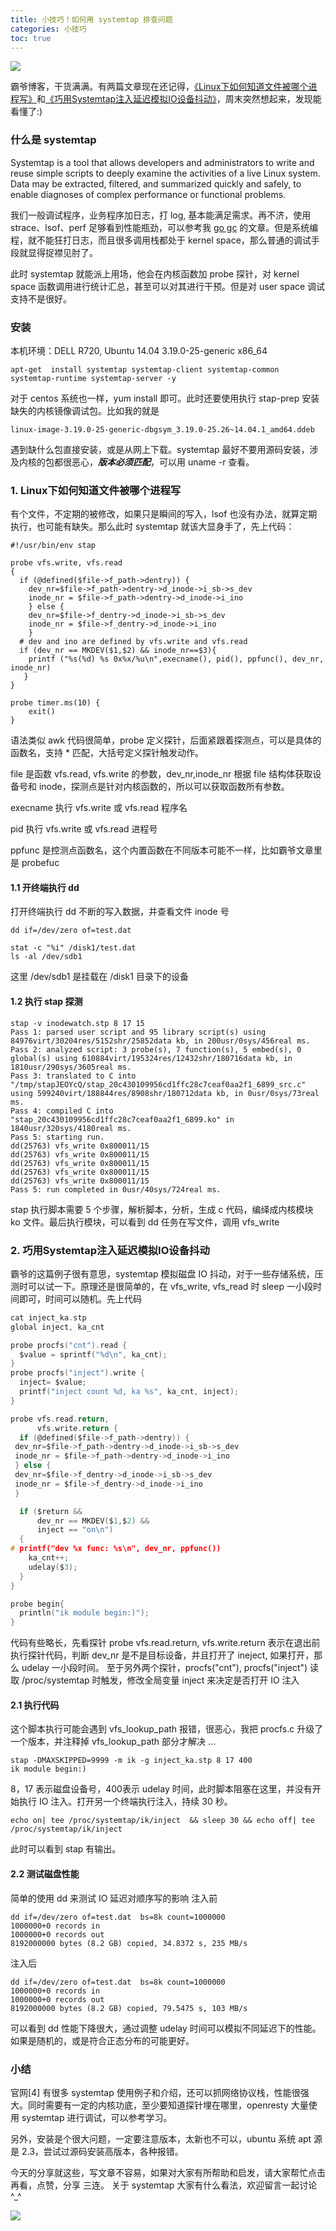 ```yaml
---
title: 小技巧！如何用 systemtap 排查问题
categories: 小技巧
toc: true
---
```


![](/images/systemtap.png)

霸爷博客，干货满满。有两篇文章现在还记得，[《Linux下如何知道文件被哪个进程写》](http://blog.yufeng.info/archives/2581#more-2581, "Linux下如何知道文件被哪个进程写")和[《巧用Systemtap注入延迟模拟IO设备抖动》](http://blog.yufeng.info/archives/2935, "巧用Systemtap注入延迟模拟IO设备抖动")，周末突然想起来，发现能看懂了:)

### 什么是 systemtap
Systemtap is a tool that allows developers and administrators to write and reuse simple scripts to deeply examine the activities of a live Linux system. Data may be extracted, filtered, and summarized quickly and safely, to enable diagnoses of complex performance or functional problems.

我们一般调试程序，业务程序加日志，打 log, 基本能满足需求。再不济，使用 strace、lsof、perf 足够看到性能瓶劲，可以参考我 [go gc](https://www.jianshu.com/p/0791c35d3609, "go gc") 的文章。但是系统编程，就不能狂打日志，而且很多调用栈都处于 kernel space，那么普通的调试手段就显得捉襟见肘了。

此时 systemtap 就能派上用场，他会在内核函数加 probe 探针，对 kernel space 函数调用进行统计汇总，甚至可以对其进行干预。但是对 user space 调试支持不是很好。
### 安装
本机环境：DELL R720, Ubuntu 14.04 3.19.0-25-generic x86_64 
```
apt-get  install systemtap systemtap-client systemtap-common systemtap-runtime systemtap-server -y
```
对于 centos 系统也一样，yum install 即可。此时还要使用执行 stap-prep 安装缺失的内核镜像调试包。比如我的就是 
```
linux-image-3.19.0-25-generic-dbgsym_3.19.0-25.26~14.04.1_amd64.ddeb
```
遇到缺什么包直接安装，或是从网上下载。systemtap 最好不要用源码安装，涉及内核的包都很恶心，***版本必须匹配***，可以用 uname -r 查看。

### 1. Linux下如何知道文件被哪个进程写
有个文件，不定期的被修改，如果只是瞬间的写入，lsof 也没有办法，就算定期执行，也可能有缺失。那么此时 systemtap 就该大显身手了，先上代码：
```
#!/usr/bin/env stap

probe vfs.write, vfs.read
{
  if (@defined($file->f_path->dentry)) {
	dev_nr=$file->f_path->dentry->d_inode->i_sb->s_dev
	inode_nr = $file->f_path->dentry->d_inode->i_ino
	} else {
	dev_nr=$file->f_dentry->d_inode->i_sb->s_dev
	inode_nr = $file->f_dentry->d_inode->i_ino
	}
  # dev and ino are defined by vfs.write and vfs.read
  if (dev_nr == MKDEV($1,$2) && inode_nr==$3){
    printf ("%s(%d) %s 0x%x/%u\n",execname(), pid(), ppfunc(), dev_nr, inode_nr)
   }
}

probe timer.ms(10) {
	exit()
}
```
语法类似 awk 代码很简单，probe 定义探针，后面紧跟着探测点，可以是具体的函数名，支持 * 匹配，大括号定义探针触发动作。

file 是函数 vfs.read, vfs.write 的参数，dev_nr,inode_nr 根据 file 结构体获取设备号和 inode，探测点是针对内核函数的，所以可以获取函数所有参数。

execname 执行 vfs.write 或 vfs.read 程序名

pid 执行 vfs.write 或 vfs.read 进程号

ppfunc 是控测点函数名，这个内置函数在不同版本可能不一样，比如霸爷文章里是 probefuc

#### 1.1 开终端执行 dd
打开终端执行 dd 不断的写入数据，并查看文件 inode 号
```
dd if=/dev/zero of=test.dat
```
```
stat -c "%i" /disk1/test.dat
ls -al /dev/sdb1
```
这里 /dev/sdb1 是挂载在 /disk1 目录下的设备

#### 1.2 执行 stap 探测
```
stap -v inodewatch.stp 8 17 15
Pass 1: parsed user script and 95 library script(s) using 84976virt/30204res/5152shr/25852data kb, in 200usr/0sys/456real ms.
Pass 2: analyzed script: 3 probe(s), 7 function(s), 5 embed(s), 0 global(s) using 610884virt/195324res/12432shr/180716data kb, in 1810usr/290sys/3605real ms.
Pass 3: translated to C into "/tmp/stapJEOYcQ/stap_20c430109956cd1ffc28c7ceaf0aa2f1_6899_src.c" using 599240virt/188844res/8908shr/180712data kb, in 0usr/0sys/73real ms.
Pass 4: compiled C into "stap_20c430109956cd1ffc28c7ceaf0aa2f1_6899.ko" in 1840usr/320sys/4180real ms.
Pass 5: starting run.
dd(25763) vfs_write 0x800011/15
dd(25763) vfs_write 0x800011/15
dd(25763) vfs_write 0x800011/15
dd(25763) vfs_write 0x800011/15
dd(25763) vfs_write 0x800011/15
Pass 5: run completed in 0usr/40sys/724real ms.
```
stap 执行脚本需要 5 个步骤，解析脚本，分析，生成 c 代码，编绎成内核模块 ko 文件。最后执行模块，可以看到 dd 任务在写文件，调用 vfs_write

### 2. 巧用Systemtap注入延迟模拟IO设备抖动

霸爷的这篇例子很有意思，systemtap 模拟磁盘 IO 抖动，对于一些存储系统，压测时可以试一下。原理还是很简单的，在 vfs_write, vfs_read 时 sleep 一小段时间即可，时间可以随机。先上代码
```c
cat inject_ka.stp
global inject, ka_cnt

probe procfs("cnt").read {
  $value = sprintf("%d\n", ka_cnt);
}
probe procfs("inject").write {
  inject= $value;
  printf("inject count %d, ka %s", ka_cnt, inject);
}

probe vfs.read.return,
      vfs.write.return {
  if (@defined($file->f_path->dentry)) {
 dev_nr=$file->f_path->dentry->d_inode->i_sb->s_dev
 inode_nr = $file->f_path->dentry->d_inode->i_ino
 } else {
 dev_nr=$file->f_dentry->d_inode->i_sb->s_dev
 inode_nr = $file->f_dentry->d_inode->i_ino
 }

  if ($return &&
      dev_nr == MKDEV($1,$2) &&
      inject == "on\n")
  {
# printf("dev %x func: %s\n", dev_nr, ppfunc())
    ka_cnt++;
    udelay($3);
  }
}

probe begin{
  println("ik module begin:)");
}
```
代码有些略长，先看探针 probe vfs.read.return, vfs.write.return 表示在退出前执行探针代码，判断 dev_nr 是不是目标设备，并且打开了 ineject, 如果打开，那么 udelay 一小段时间。
至于另外两个探针，procfs("cnt"), procfs("inject") 读取 /proc/systemtap 时触发，修改全局变量 inject 来决定是否打开 IO 注入

#### 2.1 执行代码

这个脚本执行可能会遇到 vfs_lookup_path 报错，很恶心，我把 procfs.c 升级了一个版本，并注释掉 vfs_lookup_path 部分才解决 ...
```
stap -DMAXSKIPPED=9999 -m ik -g inject_ka.stp 8 17 400
ik module begin:)
```
8，17 表示磁盘设备号，400表示 udelay 时间，此时脚本阻塞在这里，并没有开始执行 IO 注入。打开另一个终端执行注入，持续 30 秒。
```
echo on| tee /proc/systemtap/ik/inject  && sleep 30 && echo off| tee /proc/systemtap/ik/inject
```
此时可以看到 stap 有输出。
#### 2.2 测试磁盘性能

简单的使用 dd 来测试 IO 延迟对顺序写的影响
注入前
```
dd if=/dev/zero of=test.dat  bs=8k count=1000000
1000000+0 records in
1000000+0 records out
8192000000 bytes (8.2 GB) copied, 34.8372 s, 235 MB/s
```
注入后
```
dd if=/dev/zero of=test.dat  bs=8k count=1000000
1000000+0 records in
1000000+0 records out
8192000000 bytes (8.2 GB) copied, 79.5475 s, 103 MB/s
```
可以看到 dd 性能下降很大，通过调整  udelay 时间可以模拟不同延迟下的性能。如果是随机的，或是符合正态分布的可能更好。
### 小结

官网[4] 有很多 systemtap 使用例子和介绍，还可以抓网络协议栈，性能很强大。同时需要有一定的内核功底，至少要知道探针埋在哪里，openresty 大量使用 systemtap 进行调试，可以参考学习。

另外，安装是个很大问题，一定要注意版本，太新也不可以，ubuntu 系统 apt 源是 2.3，尝试过源码安装高版本，各种报错。

今天的分享就这些，写文章不容易，如果对大家有所帮助和启发，请大家帮忙点击再看，点赞，分享 三连。
关于 systemtap 大家有什么看法，欢迎留言一起讨论 ^_^
  

![](/images/dongzerun-weixin-code.png)
